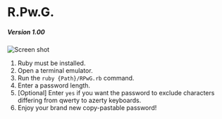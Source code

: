 # R.Pw.G.

##### Version 1.00

![Screen shot](https://github.com/revoltxs/RPwG/blob/master/Screenshot.png)

1. Ruby must be installed.
2. Open a terminal emulator.
3. Run the `ruby {Path}/RPwG.rb` command.
4. Enter a password length.
5. [Optional] Enter `yes` if you want the password to exclude characters differing from qwerty to azerty keyboards.
6. Enjoy your brand new copy-pastable password!